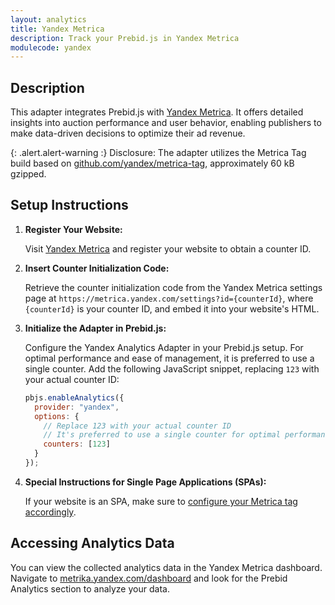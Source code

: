 ```yaml
---
layout: analytics
title: Yandex Metrica
description: Track your Prebid.js in Yandex Metrica
modulecode: yandex
---
```


## Description

This adapter integrates Prebid.js with [Yandex Metrica](https://metrica.yandex.com/about). It offers detailed insights into auction performance and user behavior, enabling publishers to make data-driven decisions to optimize their ad revenue.

{: .alert.alert-warning :}
Disclosure: The adapter utilizes the Metrica Tag build based on [github.com/yandex/metrica-tag](https://github.com/yandex/metrica-tag), approximately 60 kB gzipped.

## Setup Instructions

1. **Register Your Website:**

   Visit [Yandex Metrica](https://metrica.yandex.com/) and register your website to obtain a counter ID.

2. **Insert Counter Initialization Code:**

   Retrieve the counter initialization code from the Yandex Metrica settings page at `https://metrica.yandex.com/settings?id={counterId}`, where `{counterId}` is your counter ID, and embed it into your website's HTML.

3. **Initialize the Adapter in Prebid.js:**

   Configure the Yandex Analytics Adapter in your Prebid.js setup. For optimal performance and ease of management, it is preferred to use a single counter. Add the following JavaScript snippet, replacing `123` with your actual counter ID:

   ```javascript
   pbjs.enableAnalytics({
     provider: "yandex",
     options: {
       // Replace 123 with your actual counter ID
       // It's preferred to use a single counter for optimal performance and ease of management
       counters: [123]
     }
   });
   ```

4. **Special Instructions for Single Page Applications (SPAs):**

   If your website is an SPA, make sure to [configure your Metrica tag accordingly](https://yandex.com/support/metrica/code/counter-spa-setup.html).

## Accessing Analytics Data

You can view the collected analytics data in the Yandex Metrica dashboard. Navigate to [metrika.yandex.com/dashboard](https://metrika.yandex.com/dashboard) and look for the Prebid Analytics section to analyze your data.
